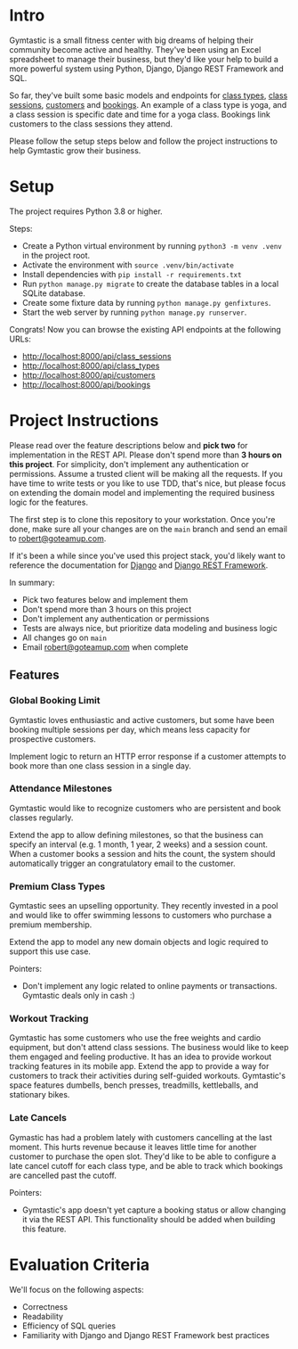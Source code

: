 # Intro

Gymtastic is a small fitness center with big dreams of helping their community become active and healthy. They've been using an Excel spreadsheet to manage their business, but they'd like your help to build a more powerful system using Python, Django, Django REST Framework and SQL.

So far, they've built some basic models and endpoints for [class types](classes/models.py), [class sessions](classes/models.py), [customers](customers/models.py) and [bookings](bookings/models.py). An example of a class type is yoga, and a class session is specific date and time for a yoga class. Bookings link customers to the class sessions they attend.

Please follow the setup steps below and follow the project instructions to help Gymtastic grow their business.

# Setup

The project requires Python 3.8 or higher.

Steps:
- Create a Python virtual environment by running `python3 -m venv .venv` in the project root.
- Activate the environment with `source .venv/bin/activate`
- Install dependencies with `pip install -r requirements.txt`
- Run `python manage.py migrate` to create the database tables in a local SQLite database.
- Create some fixture data by running `python manage.py genfixtures`.
- Start the web server by running `python manage.py runserver`.

Congrats! Now you can browse the existing API endpoints at the following URLs:
- [http://localhost:8000/api/class_sessions](http://localhost:8000/api/class_sessions)
- [http://localhost:8000/api/class_types](http://localhost:8000/api/class_types)
- [http://localhost:8000/api/customers](http://localhost:8000/api/customers)
- [http://localhost:8000/api/bookings](http://localhost:8000/api/bookings)


# Project Instructions

Please read over the feature descriptions below and **pick two** for implementation in the REST API. Please don't spend more than **3 hours on this project**. For simplicity, don't implement any authentication or permissions. Assume a trusted client will be making all the requests. If you have time to write tests or you like to use TDD, that's nice, but please focus on extending the domain model and implementing the required business logic for the features.

The first step is to clone this repository to your workstation. Once you're done, make sure all your changes are on the `main` branch and send an email to robert@goteamup.com.

If it's been a while since you've used this project stack, you'd likely want to reference the documentation for [Django](https://docs.djangoproject.com/en/4.2/) and [Django REST Framework](https://www.django-rest-framework.org/).

In summary:
- Pick two features below and implement them
- Don't spend more than 3 hours on this project
- Don't implement any authentication or permissions
- Tests are always nice, but prioritize data modeling and business logic
- All changes go on `main`
- Email robert@goteamup.com when complete

## Features

### Global Booking Limit 

Gymtastic loves enthusiastic and active customers, but some have been booking multiple sessions per day, which means less capacity for prospective customers.

Implement logic to return an HTTP error response if a customer attempts to book more than one class session in a single day.

### Attendance Milestones

Gymtastic would like to recognize customers who are persistent and book classes regularly. 

Extend the app to allow defining milestones, so that the business can specify an interval (e.g. 1 month, 1 year, 2 weeks) and a session count. When a customer books a session and hits the count, the system should automatically trigger an congratulatory email to the customer.

### Premium Class Types

Gymtastic sees an upselling opportunity. They recently invested in a pool and would like to offer swimming lessons to customers who purchase a premium membership. 

Extend the app to model any new domain objects and logic required to support this use case.

Pointers:
- Don't implement any logic related to online payments or transactions. Gymtastic deals only in cash :)


### Workout Tracking 

Gymtastic has some customers who use the free weights and cardio equipment, but don't attend class sessions. The business would like to keep them engaged and feeling productive. It has an idea to provide workout tracking features in its mobile app. Extend the app to provide a way for customers to track their activities during self-guided workouts. Gymtastic's space features dumbells, bench presses, treadmills, kettleballs, and stationary bikes.

### Late Cancels

Gymastic has had a problem lately with customers cancelling at the last moment. This hurts revenue because it leaves little time for another customer to purchase the open slot. They'd like to be able to configure a late cancel cutoff for each class type, and be able to track which bookings are cancelled past the cutoff. 

Pointers:
- Gymtastic's app doesn't yet capture a booking status or allow changing it via the REST API. This functionality should be added when building this feature.


# Evaluation Criteria

We'll focus on the following aspects:
- Correctness
- Readability 
- Efficiency of SQL queries
- Familiarity with Django and Django REST Framework best practices
